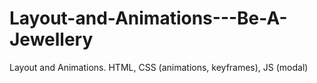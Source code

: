 # Layout-and-Animations---Be-A-Jewellery
Layout and Animations. HTML, CSS (animations, keyframes), JS (modal)
